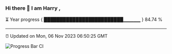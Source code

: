 ### Hi there 👋 I am Harry , 

⏳ Year progress { █████████████████████████▁▁▁▁▁ } 84.74 %

---

⏰ Updated on Mon, 06 Nov 2023 06:50:25 GMT

![Progress Bar CI](https://github.com/duykhang68/duykhang68/workflows/Progress%20Bar%20CI/badge.svg)
